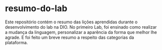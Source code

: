 # resumo-do-lab
Este repositório contém o resumo das lições aprendidas durante o desenvolvimento do lab na DIO.
No primeiro Lab, foi ensinado como realizar a mudança da linguagem, personalizar a aparência da forma que melhor lhe agrade. E foi feito um breve resumo a respeito das categorias da plataforma.
